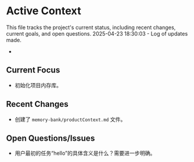 # Active Context

This file tracks the project's current status, including recent changes, current goals, and open questions.
2025-04-23 18:30:03 - Log of updates made.

*

## Current Focus

*   初始化项目内存库。

## Recent Changes

*   创建了 `memory-bank/productContext.md` 文件。

## Open Questions/Issues

*   用户最初的任务“hello”的具体含义是什么？需要进一步明确。
